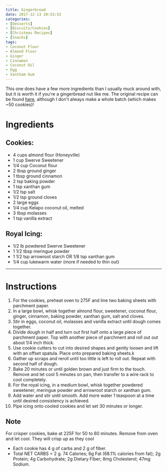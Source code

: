 ```yaml
---
title: Gingerbread
date: 2017-12-13 20:53:53
categories:
- [Desserts]
- [Biscuits/Cookies]
- [Christmas Recipes]
- [Snacks]
tags:
- Coconut Flour
- Almond Flour
- Ginger
- Cinnamon
- Coconut Oil
- Egg
- Xantham Gum
---
```


This one does have a few more ingredients than I usually muck around with, but it is worth it if you're a gingerbread nut like me. The original recipe can be found [here](https://alldayidreamaboutfood.com/classic-gingerbread-men-low-carb-and-gluten-free/), although I don't always make a whole batch (which makes ~50 cookies)!

<!--more-->


# Ingredients
## Cookies:
- 4 cups almond flour (Honeyville)
- 1 cup Swerve Sweetener
- 1/4 cup Coconut flour
- 2 tbsp ground ginger
- 1 tbsp ground cinnamon
- 2 tsp baking powder
- 1 tsp xanthan gum
- 1/2 tsp salt
- 1/2 tsp ground cloves
- 2 large eggs
- 1/4 cup Kelapo coconut oil, melted
- 3 tbsp molasses
- 1 tsp vanilla extract

## Royal Icing:
- 1/2 lb powdered Swerve Sweetener
- 1 1/2 tbsp meringue powder
- 1 1/2 tsp arrowroot starch OR 1/8 tsp xanthan gum
- 1/4 cup lukewarm water (more if needed to thin out)


---

# Instructions
1. For the cookies, preheat oven to 275F and line two baking sheets with parchment paper.
2. In a large bowl, whisk together almond flour, sweetener, coconut flour, ginger, cinnamon, baking powder, xanthan gum, salt and cloves.
3. Stir in eggs, coconut oil, molasses and vanilla extract until dough comes together.
4. Divide dough in half and turn out first half onto a large piece of parchment paper. Top with another piece of parchment and roll out out about 1/4 inch thick.
5. Use cookie cutters to cut into desired shapes and gently loosen and lift with an offset spatula. Place onto prepared baking sheets.k
6. Gather up scraps and reroll until too little is left to roll out. Repeat with second half of dough.
7. Bake 20 minutes or until golden brown and just firm to the touch. Remove and let cool 5 minutes on pan, then transfer to a wire rack to cool completely.
8. For the royal icing, in a medium bowl, whisk together powdered sweetener, meringue powder and arrowroot starch or xanthan gum.
9. Add water and stir until smooth. Add more water 1 teaspoon at a time until desired consistency is achieved.
10. Pipe icing onto cooled cookies and let set 30 minutes or longer.

## Note
For crisper cookies, bake at 225F for 50 to 60 minutes. Remove from oven and let cool. They will crisp up as they cool
- Each cookie has 4 g of carbs and 2 g of fiber. 
- Total NET CARBS = 2 g.
74 Calories; 6g Fat (68.1% calories from fat); 2g Protein; 4g Carbohydrate; 2g Dietary Fiber; 8mg Cholesterol; 47mg Sodium.

